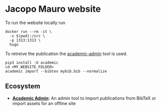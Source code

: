 # Jacopo Mauro website

To run the website locally run
```
docker run --rm -it \
  -v $(pwd):/src \
  -p 1313:1313 \
  hugo
```

To retreive the publication the [academic-admin](https://github.com/sourcethemes/academic-admin)
tool is used.

```
pip3 install -U academic
cd <MY_WEBSITE_FOLDER>
academic import --bibtex mybib.bib --normalize
```




## Ecosystem

* **[Academic Admin](https://github.com/sourcethemes/academic-admin):** An admin tool to import publications from BibTeX or import assets for an offline site


